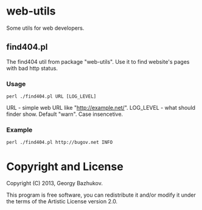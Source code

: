 # web-utils

Some utils for web developers.

## find404.pl

The find404 util from package "web-utils".
Use it to find website's pages with bad http status. 

### Usage

```
perl ./find404.pl URL [LOG_LEVEL]
```
  
URL - simple web URL like "http://example.net/".
LOG_LEVEL - what should finder show. Default "warn". Case insencetive.

### Example

```
perl ./find404.pl http://bugov.net INFO
```

# Copyright and License

Copyright (C) 2013, Georgy Bazhukov.

This program is free software, you can redistribute it and/or modify it under
the terms of the Artistic License version 2.0.
